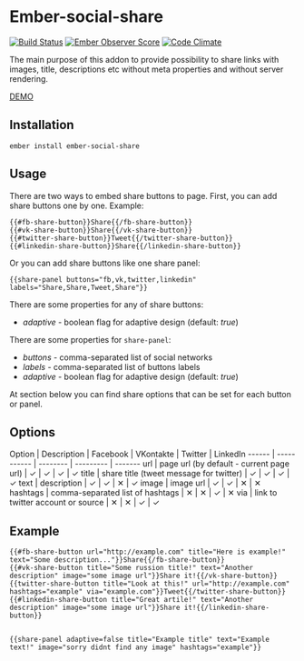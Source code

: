 # Ember-social-share
[![Build Status](https://travis-ci.org/Crabar/ember-social-share.svg?branch=master)](https://travis-ci.org/Crabar/ember-social-share) [![Ember Observer Score](https://emberobserver.com/badges/ember-social-share.svg)](https://emberobserver.com/addons/ember-social-share) [![Code Climate](https://codeclimate.com/github/Crabar/ember-social-share/badges/gpa.svg)](https://codeclimate.com/github/Crabar/ember-social-share)

The main purpose of this addon to provide possibility to share links with images, title, descriptions etc without meta properties and without server rendering.

[DEMO](https://crabar.github.io/ember-social-share/)

## Installation

    ember install ember-social-share

## Usage
There are two ways to embed share buttons to page.
First, you can add share buttons one by one. Example:

    {{#fb-share-button}}Share{{/fb-share-button}}
    {{#vk-share-button}}Share{{/vk-share-button}}
    {{#twitter-share-button}}Tweet{{/twitter-share-button}}
    {{#linkedin-share-button}}Share{{/linkedin-share-button}}

Or you can add share buttons like one share panel:

    {{share-panel buttons="fb,vk,twitter,linkedin" labels="Share,Share,Tweet,Share"}}

There are some properties for any of share buttons:

* _adaptive_ - boolean flag for adaptive design (default: _true_)

There are some properties for ```share-panel```:

* _buttons_ - comma-separated list of social networks
* _labels_ - comma-separated list of buttons labels
* _adaptive_ - boolean flag for adaptive design (default: _true_)

At section below you can find share options that can be set for each button or panel.

## Options
Option | Description | Facebook | VKontakte | Twitter | LinkedIn
------ | ----------- | -------- | --------- | -------
url | page url (by default - current page url) | &#10003; | &#10003; | &#10003; | &#10003;
title | share title (tweet message for twitter) | &#10003; | &#10003; | &#10003; | &#10003;
text | description | &#10003; | &#10003; | &#10005; | &#10003;
image | image url | &#10003; | &#10003; | &#10005; | &#10005;
hashtags | comma-separated list of hashtags | &#10005; | &#10005; | &#10003; | &#10005;
via | link to twitter account or source | &#10005; | &#10005; | &#10003; | &#10003;

## Example

    {{#fb-share-button url="http://example.com" title="Here is example!" text="Some description..."}}Share{{/fb-share-button}}
    {{#vk-share-button title="Some russion title!" text="Another description" image="some image url"}}Share it!{{/vk-share-button}}
    {{twitter-share-button title="Look at this!" url="http://example.com" hashtags="example" via="example.com"}}Tweet{{/twitter-share-button}}
    {{#linkedin-share-button title="Great artile!" text="Another description" image="some image url"}}Share it!{{/linkedin-share-button}}


    {{share-panel adaptive=false title="Example title" text="Example text!" image="sorry didnt find any image" hashtags="example"}}
